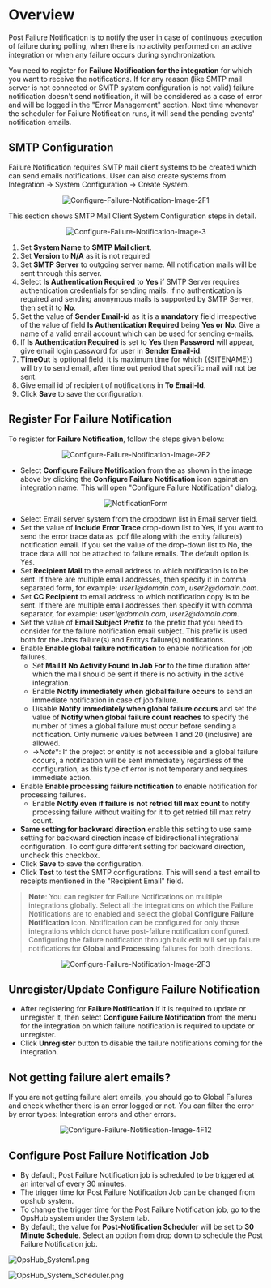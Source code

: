 # Overview
Post Failure Notification is to notify the user in case of continuous execution of failure during polling, when there is no activity performed on an active integration or when any failure occurs during synchronization.  
  

You need to register for **Failure Notification for the integration** for which you want to receive the notifications. If for any reason (like SMTP mail server is not connected or SMTP system configuration is not valid) failure notification doesn't send notification, it will be considered as a case of error and will be logged in the "Error Management" section. Next time whenever the scheduler for Failure Notification runs, it will send the pending events' notification emails.

## SMTP Configuration

Failure Notification requires SMTP mail client systems to be created which can send emails notifications. User can also create systems from Integration → System Configuration → Create System.

<p align="center">
  <img src="../../assets/Configure-Failure-Notification-Image-2F1.png" alt="Configure-Failure-Notification-Image-2F1"/>
</p>


This section shows SMTP Mail Client System Configuration steps in detail.

<p align="center">
  <img src="../../assets/Configure-Failure-Notification-Image-3.png" alt="Configure-Failure-Notification-Image-3"/>
</p>

1. Set **System Name** to **SMTP Mail client**.  
2. Set **Version** to **N/A** as it is not required  
3. Set **SMTP Server** to outgoing server name. All notification mails will be sent through this server.  
4. Select **Is Authentication Required** to **Yes** if SMTP Server requires authentication credentials for sending mails. If no authentication is required and sending anonymous mails is supported by SMTP Server, then set it to **No**.  
5. Set the value of **Sender Email-id** as it is a **mandatory** field irrespective of the value of field **Is Authentication Required** being **Yes or No**. Give a name of a valid email account which can be used for sending e-mails.  
6. If **Is Authentication Required** is set to **Yes** then **Password** will appear, give email login password for user in **Sender Email-id**.  
7. **TimeOut** is optional field, it is maximum time for which {{SITENAME}} will try to send email, after time out period that specific mail will not be sent.  
8. Give email id of recipient of notifications in **To Email-Id**.  
9. Click **Save** to save the configuration.

## Register For Failure Notification

To register for **Failure Notification**, follow the steps given below:

<p align="center">
  <img src="../../assets/Configure-Failure-Notification-Image-2F2.png" alt="Configure-Failure-Notification-Image-2F2"/>
</p>


- Select **Configure Failure Notification** from the as shown in the image above by clicking the **Configure Failure Notification** icon against an integration name. This will open "Configure Failure Notification" dialog.

<p align="center">
  <img src="../../assets/NotificationForm.png" alt="NotificationForm"/>
</p>

- Select Email server system from the dropdown list in Email server field.
- Set the value of **Include Error Trace** drop-down list to Yes, if you want to send the error trace data as .pdf file along with the entity failure(s) notification email. If you set the value of the drop-down list to No, the trace data will not be attached to failure emails. The default option is Yes.
- Set **Recipient Mail** to the email address to which notification is to be sent. If there are multiple email addresses, then specify it in comma separated form, for example: _user1@domain.com_, _user2@domain.com_.
- Set **CC Recipient** to email address to which notification copy is to be sent. If there are multiple email addresses then specify it with comma separator, for example: _user1@domain.com_, _user2@domain.com_.
- Set the value of **Email Subject Prefix** to the prefix that you need to consider for the failure notification email subject. This prefix is used both for the Jobs failure(s) and Entitys failure(s) notifications.
- Enable **Enable global failure notification** to enable notification for job failures.
  - Set **Mail If No Activity Found In Job For** to the time duration after which the mail should be sent if there is no activity in the active integration.
  - Enable **Notify immediately when global failure occurs** to send an immediate notification in case of job failure.
  -  Disable **Notify immediately when global failure occurs** and set the value of **Notify when global failure count reaches** to specify the number of times a global failure must occur before sending a notification. Only numeric values between 1 and 20 (inclusive) are allowed.
  -   ->*Note**: If the project or entity is not accessible and a global failure occurs, a notification will be sent immediately regardless of the configuration, as this type of error is not temporary and requires immediate action.
- Enable **Enable processing failure notification** to enable notification for processing failures.
  - Enable **Notify even if failure is not retried till max count** to notify processing failure without waiting for it to get retried till max retry count.
- **Same setting for backward direction** enable this setting to use same setting for backward direction incase of bidirectional integrational configuration. To configure different setting for backward direction, uncheck this checkbox.
- Click **Save** to save the configuration.
- Click **Test** to test the SMTP configurations. This will send a test email to receipts mentioned in the "Recipient Email" field.

>**Note**: You can register for Failure Notifications on multiple integrations globally. Select all the integrations on which the Failure Notifications are to enabled and select the global **Configure Failure Notification** icon. Notification can be configured for only those integrations which donot have post-failure notification configured. Configuring the failure notification through bulk edit will set up failure notifications for **Global and Processing** failures for both directions.

<p align="center">
  <img src="../../assets/Configure-Failure-Notification-Image-2F3.png" alt="Configure-Failure-Notification-Image-2F3"/>
</p>

## Unregister/Update Configure Failure Notification

- After registering for **Failure Notification** if it is required to update or unregister it, then select **Configure Failure Notification** from the menu for the integration on which failure notification is required to update or unregister.
- Click **Unregister** button to disable the failure notifications coming for the integration.

## Not getting failure alert emails?

If you are not getting failure alert emails, you should go to Global Failures and check whether there is an error logged or not. You can filter the error by error types: Integration errors and other errors.

<p align="center">
  <img src="../../assets/Configure-Failure-Notification-Image-4F12.png" alt="Configure-Failure-Notification-Image-4F12"/>
</p>


## Configure Post Failure Notification Job

- By default, Post Failure Notification job is scheduled to be triggered at an interval of every 30 minutes.
- The trigger time for Post Failure Notification Job can be changed from opshub system.
- To change the trigger time for the Post Failure Notification job, go to the OpsHub system under the System tab.
- By default, the value for **Post-Notification Scheduler** will be set to **30 Minute Schedule**. Select an option from drop down to schedule the Post Failure Notification job.

![OpsHub_System1.png](../../assets/OpsHub-System1.png)

![OpsHub_System_Scheduler.png](../../assets/OpsHub-System-Scheduler.png)




